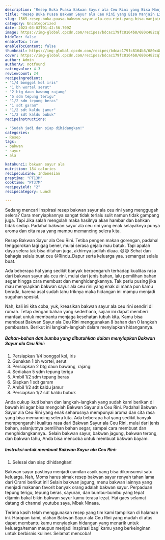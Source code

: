 ```yaml
---
description: "Resep Buka Puasa Bakwan Sayur ala Ceu Rini yang Bisa Manjain Lidah"
title: "Resep Buka Puasa Bakwan Sayur ala Ceu Rini yang Bisa Manjain Lidah"
slug: 1565-resep-buka-puasa-bakwan-sayur-ala-ceu-rini-yang-bisa-manjain-lidah
category: Uncategorized
date: 2023-03-02T01:42:56.709Z
image: https://img-global.cpcdn.com/recipes/bdcac179fc8164b8/680x482cq70/bakwan-sayur-ala-ceu-rini-foto-resep-utama.jpg
hideToc: false
enableToc: true
enableTocContent: false
thumbnail: https://img-global.cpcdn.com/recipes/bdcac179fc8164b8/680x482cq70/bakwan-sayur-ala-ceu-rini-foto-resep-utama.jpg
cover: https://img-global.cpcdn.com/recipes/bdcac179fc8164b8/680x482cq70/bakwan-sayur-ala-ceu-rini-foto-resep-utama.jpg
author: Admin
authorAv: notfound
ratingvalue: 4.3
reviewcount: 24
recipeingredient:
- "1/4 bonggol kol iris"
- "1 bh wortel serut"
- "2 btg daun bawang rajang"
- "5 sdm tepung terigu"
- "1/2 sdm tepung beras"
- "1 sdt garam"
- "1/2 sdt kaldu jamur"
- "1/2 sdt kaldu bubuk"
recipeinstructions:

- "Sudah jadi dan siap dihidangkan!"
categories:
- Resep
tags:
- bakwan
- sayur
- ala

katakunci: bakwan sayur ala 
nutrition: 184 calories
recipecuisine: Indonesian
preptime: "PT13M"
cooktime: "PT37M"
recipeyield: "2"
recipecategory: Lunch

---
```



Sedang mencari inspirasi resep bakwan sayur ala ceu rini yang menggugah selera? Cara menyiapkannya sangat tidak terlalu sulit namun tidak gampang juga. Tapi Jika salah mengolah maka hasilnya akan hambar dan bahkan tidak sedap. Padahal bakwan sayur ala ceu rini yang enak selayaknya punya aroma dan cita rasa yang mampu memancing selera kita.


Resep Bakwan Sayur ala Ceu Rini. Tetiba pengen makan gorengan, padahal tenggorokan lagi gag bener, mulai serasa gejala mau batuk. Tapi apalah daya selera tak bisa ditahan juga, akhirnya jadilah diaaa. 😅😅 Sehat dan bahagia selalu buat ceu @Rindu_Dapur serta keluarga yaa. semangat selalu buat.

Ada beberapa hal yang sedikit banyak berpengaruh terhadap kualitas rasa dari bakwan sayur ala ceu rini, mulai dari jenis bahan, lalu pemilihan bahan segar hingga cara membuat dan menghidangkannya. Tak perlu pusing jika mau menyiapkan bakwan sayur ala ceu rini yang enak di mana pun kamu berada, karena asal sudah tahu triknya maka hidangan ini mampu menjadi suguhan spesial.


Nah, kali ini kita coba, yuk, kreasikan bakwan sayur ala ceu rini sendiri di rumah. Tetap dengan bahan yang sederhana, sajian ini dapat memberi manfaat untuk membantu menjaga kesehatan tubuh kita. Kamu bisa membuat Bakwan Sayur ala Ceu Rini menggunakan 8 bahan dan 0 langkah pembuatan. Berikut ini langkah-langkah dalam menyiapkan hidangannya.

<!--inarticleads1-->

##### Bahan-bahan dan bumbu yang dibutuhkan dalam menyiapkan Bakwan Sayur ala Ceu Rini:

1. Persiapkan 1/4 bonggol kol, iris
1. Gunakan 1 bh wortel, serut
1. Persiapkan 2 btg daun bawang, rajang
1. Sediakan 5 sdm tepung terigu
1. Ambil 1/2 sdm tepung beras
1. Siapkan 1 sdt garam
1. Ambil 1/2 sdt kaldu jamur
1. Persiapkan 1/2 sdt kaldu bubuk


Anda cukup ikuti bahan dan langkah-langkah yang sudah kami berikan di bawah ini agar bisa mengolah Bakwan Sayur ala Ceu Rini. Padahal Bakwan Sayur ala Ceu Rini yang enak seharusnya mempunyai aroma dan cita rasa yang bisa memancing selera kita. Ada beberapa hal yang sedikit banyak mempengaruhi kualitas rasa dari Bakwan Sayur ala Ceu Rini, mulai dari jenis bahan, selanjutnya pemilihan bahan segar, sampai cara membuat dan menghidangkannya.. Selain bakwan sayur, bakwan jagung, bakwan terong, dan bakwan tahu, Anda bisa mencoba untuk membuat bakwan bayam. 

<!--inarticleads2-->

##### Instruksi untuk membuat Bakwan Sayur ala Ceu Rini:


1. Selesai dan siap dihidangkan!

Bakwan sayur pastinya menjadi camilan asyik yang bisa dikonsumsi satu keluarga. Nah, Moms harus simak resep bakwan sayur renyah tahan lama dari Orami berikut ini! Selain bakwan jagung, menu bakwan lainnya yang menjadi makanan favorit banyak orang adalah bakwan sayur. Perpaduan tepung terigu, tepung beras, sayuran, dan bumbu-bumbu yang tepat dijamin bakal bikin bakwan sayur kamu terasa lezat. Hai gaes selamat datang di channel youtube saya, Mbak Ninaaa. 

Terima kasih telah menggunakan resep yang tim kami tampilkan di halaman ini. Harapan kami, olahan Bakwan Sayur ala Ceu Rini yang mudah di atas dapat membantu kamu menyiapkan hidangan yang menarik untuk keluarga/teman maupun menjadi inspirasi bagi kamu yang berkeinginan untuk berbisnis kuliner. Selamat mencoba!
